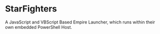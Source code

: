 # StarFighters
A JavaScript and VBScript Based Empire Launcher, which runs within their own embedded PowerShell Host.

